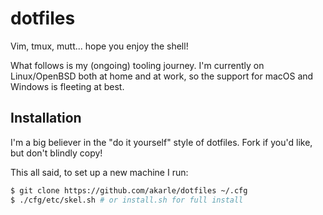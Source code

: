 dotfiles
========
Vim, tmux, mutt... hope you enjoy the shell!

What follows is my (ongoing) tooling journey. I'm currently on
Linux/OpenBSD both at home and at work, so the support for macOS
and Windows is fleeting at best.

Installation
------------
I'm a big believer in the "do it yourself" style of dotfiles. Fork if you'd
like, but don't blindly copy!

This all said, to set up a new machine I run:

```sh
$ git clone https://github.com/akarle/dotfiles ~/.cfg
$ ./cfg/etc/skel.sh # or install.sh for full install
```
